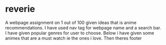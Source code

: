 # reverie
A webpage assignment on 1 out of 100 given ideas that is anime recommendations.
I have used nav tag for webpage name and a search bar.
I have given popular genres for user to choose.
Below i have given some animes that are a must watch ie the ones i love.
Then theres footer

